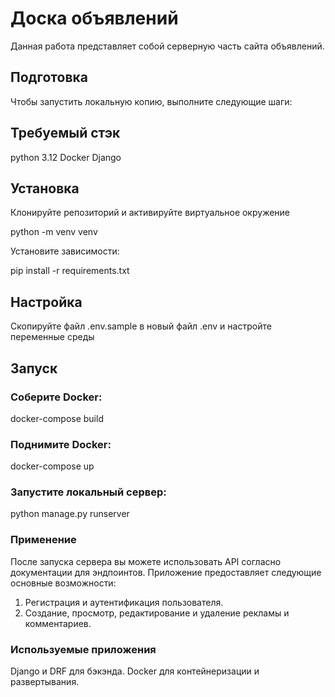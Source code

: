 # Доска объявлений
Данная работа представляет собой серверную часть сайта объявлений.

## Подготовка
Чтобы запустить локальную копию, выполните следующие шаги:

## Требуемый стэк

python 3.12
Docker
Django

## Установка
Клонируйте репозиторий и активируйте виртуальное окружение

python -m venv venv

Установите зависимости:

pip install -r requirements.txt

## Настройка
Скопируйте файл .env.sample в новый файл .env и настройте переменные среды

## Запуск

### Соберите Docker:

docker-compose build

### Поднимите Docker:

docker-compose up

### Запустите локальный сервер:

python manage.py runserver

### Применение
После запуска сервера вы можете использовать API согласно документации для эндпоинтов.
Приложение предоставляет следующие основные возможности:

1. Регистрация и аутентификация пользователя.
2. Создание, просмотр, редактирование и удаление рекламы и комментариев.

### Используемые приложения
Django и DRF для бэкэнда.
Docker для контейнеризации и развертывания.